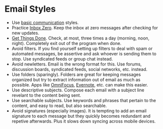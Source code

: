 # Email Styles

- Use [basic communication](basic.md) styles.
- Practice [Inbox Zero](http://inboxzero.com). Keep the inbox at zero messages after checking for
  new updates.
- [Get Things Done](https://en.wikipedia.org/wiki/Getting_Things_Done). Check, at most, three times
  a day (morning, noon, night). Completely exit out of the program when done.
- Avoid filters. If you find yourself setting up filters to deal with spam or automated messages, be
  assertive and ask whoever is sending them to stop. Use syndicated feeds or group chat instead.
- Avoid newletters. Email is the wrong format for this. Use forums, discussion boards, syndicated
  feeds, social networks, etc. instead.
- Use folders (sparingly). Folders are great for keeping messages organized but try to extract
  information out of email as much as possible. Apps like
  [OmniFocus](https://www.omnigroup.com/products/omnifocus), [Evernote](https://evernote.com), etc.
  can make this easier.
- Use descriptive subjects. Compose each email with a subject line revelant to the content being
  sent.
- Use searchable subjects. Use keywords and phrases that pertain to the content, and easy to read,
  but also searchable.
- Avoid signatures (especially images). It is tempting to add an email signature to each message but
  they quickly becomes redundant and repetive afterwards. Plus it slows down syncing across mobile
  devices.
